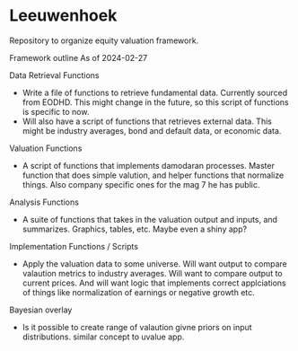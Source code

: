 # Leeuwenhoek

Repository to organize equity valuation framework.

Framework outline
As of 2024-02-27

Data Retrieval Functions
- Write a file of functions to retrieve fundamental data. Currently sourced from EODHD. This might change in the future, so this script of functions is specific to now.
- Will also have a script of functions that retrieves external data. This might be industry averages, bond and default data, or economic data. 

Valuation Functions
- A script of functions that implements damodaran processes. Master function that does simple valution, and helper functions that normalize things. Also company specific ones for the mag 7 he has public.

Analysis Functions
- A suite of functions that takes in the valuation output and inputs, and summarizes. Graphics, tables, etc. Maybe even a shiny app?

Implementation Functions / Scripts
- Apply the valuation data to some universe. Will want output to compare valaution metrics to industry averages. Will want to compare output to current prices. And will want logic that implements correct applciations of things like normalization of earnings or negative growth etc.

Bayesian overlay
- Is it possible to create range of valaution givne priors on input distributions. similar concept to uvalue app.